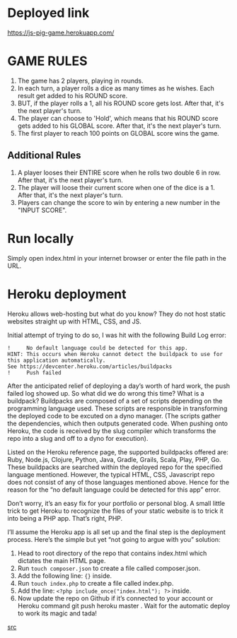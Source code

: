 # Deployed link
https://js-pig-game.herokuapp.com/

# GAME RULES

1. The game has 2 players, playing in rounds.
2. In each turn, a player rolls a dice as many times as he wishes. Each result get added to his ROUND score.
3. BUT, if the player rolls a 1, all his ROUND score gets lost. After that, it's the next player's turn.
4. The player can choose to 'Hold', which means that his ROUND score gets added to his GLOBAL score. After that, it's the next player's turn.
5. The first player to reach 100 points on GLOBAL score wins the game.

## Additional Rules

1. A player looses their ENTIRE score when he rolls two double 6 in row. After that, it's the next player's turn.
2. The player will loose their current score when one of the dice is a 1. After that, it's the next player's turn.
3. Players can change the score to win by entering a new number in the "INPUT SCORE".

# Run locally

Simply open index.html in your internet browser or enter the file path in the URL.

# Heroku deployment

Heroku allows web-hosting but what do you know? They do not host static websites straight up with HTML, CSS, and JS.

Initial attempt of trying to do so, I was hit with the following Build Log error:

```
!     No default language could be detected for this app.
HINT: This occurs when Heroku cannot detect the buildpack to use for this application automatically.
See https://devcenter.heroku.com/articles/buildpacks
!     Push failed
```

After the anticipated relief of deploying a day’s worth of hard work, the push failed log showed up. So what did we do wrong this time? What is a buildpack? Buildpacks are composed of a set of scripts depending on the programming language used. These scripts are responsible in transforming the deployed code to be excuted on a dyno manager. (The scripts gather the dependencies, which then outputs generated code. When pushing onto Heroku, the code is received by the slug compiler which transforms the repo into a slug and off to a dyno for execution).

Listed on the Heroku reference page, the supported buildpacks offered are: Ruby, Node.js, Clojure, Python, Java, Gradle, Grails, Scala, Play, PHP, Go. These buildpacks are searched within the deployed repo for the specified language mentioned. However, the typical HTML, CSS, Javascript repo does not consist of any of those languages mentioned above. Hence for the reason for the “no default language could be detected for this app” error.

Don’t worry, it’s an easy fix for your portfolio or personal blog. A small little trick to get Heroku to recognize the files of your static website is to trick it into being a PHP app. That’s right, PHP.

I’ll assume the Heroku app is all set up and the final step is the deployment process. Here’s the simple but yet “not going to argue with you” solution:

1. Head to root directory of the repo that contains index.html which dictates the main HTML page.
2. Run `touch composer.json` to create a file called composer.json.
3. Add the following line: `{}` inside.
4. Run `touch index.php` to create a file called index.php.
5. Add the line: `<?php include_once("index.html"); ?>` inside.
6. Now update the repo on Github if it’s connected to your account or Heroku command git push heroku master . Wait for the automatic deploy to work its magic and tada!

[src](https://medium.com/@winnieliang/how-to-run-a-simple-html-css-javascript-application-on-heroku-4e664c541b0b)
